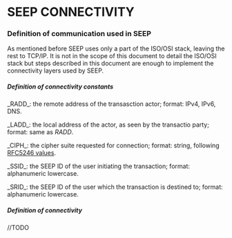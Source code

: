 # __SEEP CONNECTIVITY__
### Definition of communication used in SEEP

As mentioned before SEEP uses only a part of the ISO/OSI stack, leaving the rest to TCP/IP.
It is not in the scope of this document to detail the ISO/OSI stack but steps described in this document are enough to implement the connectivity layers used by SEEP.

##### Definition of connectivity constants

\_RADD_: the remote address of the transasction actor; format: IPv4, IPv6, DNS.

\_LADD_: the local address of the actor, as seen by the transactio party; format: same as _RADD_.

\_CIPH_: the cipher suite requested for connection; format: string, following [RFC5246 values](http://tools.ietf.org/html/rfc5246/ "TLS protocol implementation").

\_SSID_: the SEEP ID of the user initiating the transaction; format: alphanumeric lowercase.

\_SRID_: the SEEP ID of the user which the transaction is destined to; format: alphanumeric lowercase. 

##### Definition of connectivity
//TODO
